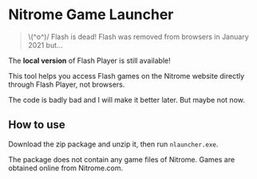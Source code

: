 # Nitrome Game Launcher

> \\(^o^)/
> Flash is dead!
> Flash was removed from browsers in January 2021 but...

The **local version** of Flash Player is still available!

This tool helps you access Flash games on the Nitrome website directly through Flash Player, not browsers. 

The code is badly bad and I will make it better later. 
But maybe not now.

## How to use

Download the zip package and unzip it, then run `nlauncher.exe`.

The package does not contain any game files of Nitrome. Games are obtained online from Nitrome.com.